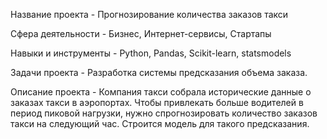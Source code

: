 Название проекта - Прогнозирование количества заказов такси 

Сфера деятельности - Бизнес, Интернет-сервисы, Стартапы

Навыки и инструменты - Python, Pandas, Scikit-learn, statsmodels

Задачи проекта - Разработка системы предсказания объема заказа.

Описание проекта - Компания такси собрала исторические данные о заказах такси в аэропортах. Чтобы привлекать больше водителей в период пиковой нагрузки, нужно спрогнозировать количество заказов такси на следующий час. Строится модель для такого предсказания.
